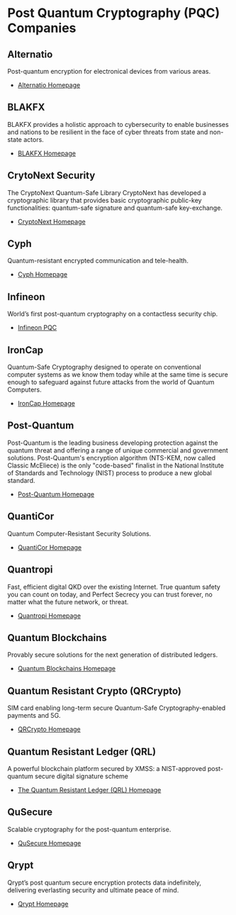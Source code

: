 # Post Quantum Cryptography (PQC) Companies

## Alternatio

Post-quantum encryption for electronical devices from various areas.

* [Alternatio Homepage](https://alternatio.pl/)

## BLAKFX

BLAKFX provides a holistic approach to cybersecurity to enable businesses and nations to be
resilient in the face of cyber threats from state and non-state actors. 

* [BLAKFX Homepage](https://blakfx.com/)

## CrytoNext Security

The CryptoNext Quantum-Safe Library CryptoNext has developed a cryptographic library that provides
basic cryptographic public-key functionalities: quantum-safe signature and quantum-safe
key-exchange.

* [CryptoNext Homepage](https://cryptonext-security.com/about.html)

## Cyph

Quantum-resistant encrypted communication and tele-health.

* [Cyph Homepage](https://www.cyph.com/)

## Infineon

World’s first post-quantum cryptography on a contactless security chip.

* [Infineon PQC](https://www.infineon.com/cms/en/product/promopages/post-quantum-cryptography/)

## IronCap

Quantum-Safe Cryptography designed to operate on conventional computer systems as we know them today
while at the same time is secure enough to safeguard against future attacks from the world of
Quantum Computers. 

* [IronCap Homepage](https://www.ironcap.ca/)

## Post-Quantum

Post-Quantum is the leading business developing protection against the quantum threat and offering 
a range of unique commercial and government solutions.
Post-Quantum's encryption algorithm (NTS-KEM, now called Classic McEliece) is the only "code-based"
finalist in the National Institute of Standards and Technology (NIST) process to produce a new 
global standard.

* [Post-Quantum Homepage](https://www.post-quantum.com/)

## QuantiCor

Quantum Computer-Resistant Security Solutions.

* [QuantiCor Homepage](https://quanticor-security.de/en/home/)

## Quantropi

Fast, efficient digital QKD over the existing Internet. True quantum safety you can count on today,
and Perfect Secrecy you can trust forever, no matter what the future network, or threat.

* [Quantropi Homepage](https://www.quantropi.com/)

## Quantum Blockchains

Provably secure solutions for the next generation of distributed ledgers.

* [Quantum Blockchains Homepage](https://www.quantumblockchains.io/)

## Quantum Resistant Crypto (QRCrypto)

SIM card enabling long-term secure Quantum-Safe Cryptography-enabled payments and 5G.

* [QRCrypto Homepage](https://www.qrcrypto.ch/)

## Quantum Resistant Ledger (QRL)

A powerful blockchain platform secured by XMSS: a NIST-approved post-quantum secure digital
signature scheme

* [The Quantum Resistant Ledger (QRL) Homepage](https://www.theqrl.org/)

## QuSecure

Scalable cryptography for the post-quantum enterprise.

* [QuSecure Homepage](https://www.qusecure.com/)

## Qrypt

Qrypt’s post quantum secure encryption protects data indefinitely, delivering everlasting security
and ultimate peace of mind.

* [Qrypt Homepage](https://www.qrypt.com/)